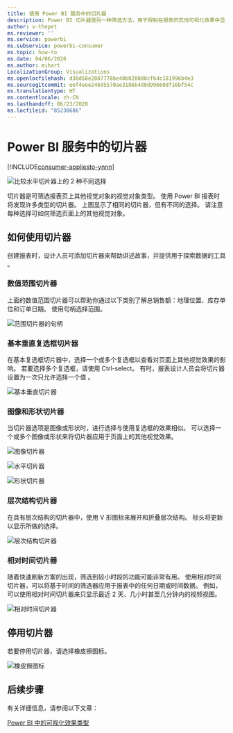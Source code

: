 ```yaml
---
title: 使用 Power BI 服务中的切片器
description: Power BI 切片器是另一种筛选方法，用于限制在报表的其他可视化效果中显示的部分数据集。
author: v-thepet
ms.reviewer: ''
ms.service: powerbi
ms.subservice: powerbi-consumer
ms.topic: how-to
ms.date: 04/06/2020
ms.author: mihart
LocalizationGroup: Visualizations
ms.openlocfilehash: d38d58e2087778be40b0200d0cf6dc181996b4e3
ms.sourcegitcommit: eef4eee24695570ae3186b4d8d99660df16bf54c
ms.translationtype: HT
ms.contentlocale: zh-CN
ms.lasthandoff: 06/23/2020
ms.locfileid: "85238686"
---
```

# <a name="slicers-in-the-power-bi-service"></a>Power BI 服务中的切片器

[!INCLUDE[consumer-appliesto-ynnn](../includes/consumer-appliesto-yynn.md)]

![比较水平切片器上的 2 种不同选择](media/end-user-slicer/power-bi-slider.png)

切片器是可筛选报表页上其他视觉对象的视觉对象类型。 使用 Power BI 报表时将发现许多类型的切片器。 上图显示了相同的切片器，但有不同的选择。 请注意每种选择可如何筛选页面上的其他视觉对象。  


## <a name="how-to-use-slicers"></a>如何使用切片器
创建报表时，设计人员可添加切片器来帮助讲述故事，并提供用于探索数据的工具  。

### <a name="numeric-range-slicer"></a>数值范围切片器
 上面的数值范围切片器可以帮助你通过以下类别了解总销售额：地理位置、库存单位和订单日期。 使用句柄选择范围。 

![范围切片器的句柄](media/end-user-slicer/power-bi-handles.png)

### <a name="basic-vertical-checkbox-slicer"></a>基本垂直复选框切片器

在基本复选框切片器中，选择一个或多个复选框以查看对页面上其他视觉效果的影响。 若要选择多个复选框，请使用 Ctrl-select。 有时，报表设计人员会将切片器设置为一次只允许选择一个值  。 

![基本垂直切片器](media/end-user-slicer/power-bi-basic.png)

### <a name="image-and-shape-slicers"></a>图像和形状切片器
当切片器选项是图像或形状时，进行选择与使用复选框的效果相似。 可以选择一个或多个图像或形状来将切片器应用于页面上的其他视觉效果。 

![图像切片器](media/end-user-slicer/power-bi-image.png)    

![水平切片器](media/end-user-slicer/power-bi-horizontal.png)    

![形状切片器](media/end-user-slicer/power-bi-boxes.png)

### <a name="hierarchy-slicer"></a>层次结构切片器

在具有层次结构的切片器中，使用 V 形图标来展开和折叠层次结构。 标头将更新以显示所做的选择。

![层次结构切片器](media/end-user-slicer/power-bi-hierarchy.png)

### <a name="relative-time-slicer"></a>相对时间切片器
随着快速刷新方案的出现，筛选到较小时段的功能可能非常有用。
使用相对时间切片器，可以将基于时间的筛选器应用于报表中的任何日期或时间数据。 例如，可以使用相对时间切片器来只显示最近 2 天、几小时甚至几分钟内的视频视图。 

![相对时间切片器](media/end-user-slicer/power-bi-relative-time.png)

## <a name="deactivate-a-slicer"></a>停用切片器
若要停用切片器，请选择橡皮擦图标。

![橡皮擦图标](media/end-user-slicer/power-bi-eraser.png)

## <a name="next-steps"></a>后续步骤
有关详细信息，请参阅以下文章：

[Power BI 中的可视化效果类型](end-user-visualizations.md)

